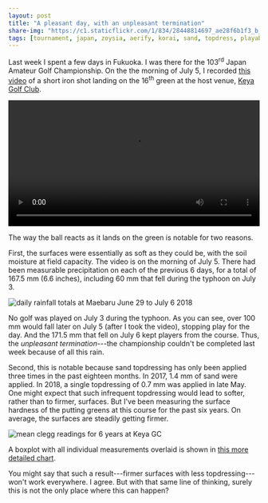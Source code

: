```yaml
---
layout: post
title: "A pleasant day, with an unpleasant termination"
share-img: "https://c1.staticflickr.com/1/834/28448814697_ae28f6b1f3_b_d.jpg"
tags: [tournament, japan, zoysia, aerify, korai, sand, topdress, playability, video]
---
```


Last week I spent a few days in Fukuoka. I was there for the 103<sup>rd</sup> Japan Amateur Golf Championship. On the the morning of July 5, I recorded [this video](https://www.asianturfgrass.com/img/ball_16.mp4) of a short iron shot landing on the 16<sup>th</sup> green at the host venue, [Keya Golf Club](http://www.keyagc.co.jp/index.html).

<video width="100%" controls>
  <source src="https://www.asianturfgrass.com/img/ball_16.mp4" type="video/mp4">
</video>

The way the ball reacts as it lands on the green is notable for two reasons. 

First, the surfaces were essentially as soft as they could be, with the soil moisture at field capacity. The video is on the morning of July 5. There had been measurable precipitation on each of the previous 6 days, for a total of 167.5 mm (6.6 inches), including 60 mm that fell during the typhoon on July 3. 

![daily rainfall totals at Maebaru June 29 to July 6 2018](https://c1.staticflickr.com/1/837/43268506972_d9c74ce472_b_d.jpg)

No golf was played on July 3 during the typhoon. As you can see, over 100 mm would fall later on July 5 (after I took the video), stopping play for the day. And the 171.5 mm that fell on July 6 kept players from the course. Thus, the *unpleasant termination*---the championship couldn't be completed last week because of all this rain.

Second, this is notable because sand topdressing has only been applied three times in the past eighteen months. In 2017, 1.4 mm of sand were applied. In 2018, a single topdressing of 0.7 mm was applied in late May. One might expect that such infrequent topdressing would lead to softer, rather than to firmer, surfaces. But I've been measuring the surface hardness of the putting greens at this course for the past six years. On average, the surfaces are steadily getting firmer.

![mean clegg readings for 6 years at Keya GC](https://c2.staticflickr.com/2/1764/29447847978_be5053de6e_b_d.jpg)

A boxplot with all individual measurements overlaid is shown in [this more detailed chart](https://flic.kr/p/27UqMAm).

You might say that such a result---firmer surfaces with less topdressing---won't work everywhere. I agree. But with that same line of thinking, surely this is not the only place where this can happen?






